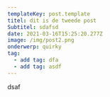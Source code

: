 ```yaml
---
templateKey: post.template
titel: dit is de tweede post
Subtitel: sdafsd
date: 2021-03-16T15:25:20.277Z
image: /img/post2.png
onderwerp: quirky
tag:
  - add tag: dfa
  - add tag: asdf
---
```

dsaf